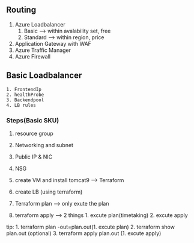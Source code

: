 ## Routing
  1. Azure Loadbalancer 
       1. Basic  --> within avalability set, free 
       2. Standard --> within region, price 
  2. Application Gateway with WAF 
  3. Azure Traffic Manager
  4. Azure Firewall  


  ## Basic Loadbalancer
    1. FrontendIp
    2. healthProbe
    3. Backendpool
    4. LB rules


### Steps(Basic SKU)
  1. resource group 
  2. Networking and subnet 
  3. Public IP & NIC 
  4. NSG
  5. create VM and install tomcat9 --> Terraform  
  6. create LB (using terraform) 



  1. Terraform plan --> only exute the plan
  2. terraform apply --> 2 things 1. excute plan(timetaking) 2. excute apply 


  tip:
    1. terraform plan -out=plan.out(1. excute plan)
    2. terraform show plan.out (optional)
    3. terraform apply plan.out (1. excute apply) 
 



  